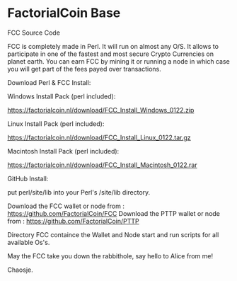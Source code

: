 # FactorialCoin Base
FCC Source Code

FCC is completely made in Perl. It will run on almost any O/S.
It allows to participate in one of the fastest and most secure Crypto Currencies on planet earth.
You can earn FCC by mining it or running a node in which case you will get part of the fees payed over transactions.


Download Perl & FCC Install:


Windows Install Pack (perl included):

  https://factorialcoin.nl/download/FCC_Install_Windows_0122.zip

Linux Install Pack (perl included):

  https://factorialcoin.nl/download/FCC_Install_Linux_0122.tar.gz

Macintosh Install Pack (perl included):

  https://factorialcoin.nl/download/FCC_Install_Macintosh_0122.rar


GitHub Install:

put perl/site/lib into your Perl's /site/lib directory.

Download the FCC wallet or node from :  https://github.com/FactorialCoin/FCC
Download the PTTP wallet or node from :  https://github.com/FactorialCoin/PTTP

Directory FCC containce the Wallet and Node start and run scripts for all available Os's.

May the FCC take you down the rabbithole, say hello to Alice from me!

Chaosje.
